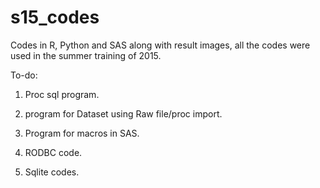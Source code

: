 # s15_codes
Codes in R, Python and SAS along with result images, all the codes were used in the summer training of 2015.

To-do:

1.  Proc sql program.

2.  program for Dataset using Raw file/proc import.
3.  Program for macros in SAS.
4.  RODBC code.
5.  Sqlite codes.

